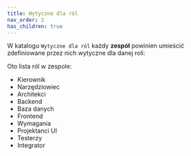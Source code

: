 ```yaml
---
title: Wytyczne dla ról
nav_order: 2
has_children: true
---
```

W katalogu `Wytyczne dla ról` każdy **zespół** powinien umieścić zdefiniowane przez nich wytyczne dla danej roli:

Oto lista ról w zespole:
- Kierownik
- Narzędziowiec
- Architekci
- Backend
- Baza danych
- Frontend
- Wymagania
- Projektanci UI
- Testerzy
- Integrator
